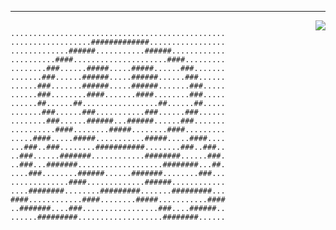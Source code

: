 - - -

<!-- <div style="display:flex; flex-direction:row;">

<div style="flex: 1"> -->

<div style="">
<div style="float: left">



```
................................................
..................#############.................
.............######...........######............
..........####.....................####.........
........###......#####.....#####......###.......
.......###......######.....######......###......
......###.......######.....######.......###.....
......###........####.......####........###.....
......##......##.................##......##.....
.......###......###...........###......###......
........###......######...######......###.......
..........####........#####........####.........
.....####.....#####...........#####.....####....
...###..###........###########........###..###..
..###......#######............########......###.
..###...#######...................########...##.
....###........######......#######........###...
.............####.............######............
....########........#########.......#########...
####............####........#####...........####
..#######....###.................###....######..
......#########...................########......
```

</div>

<!-- <div style="flex:1; display:flex; flex-direction:column;"> -->

<div align="right" style="float: right">
<!-- <div style="flex: 1;"> -->
<img src="https://github-readme-stats.vercel.app/api?username=cupen&show_icons=true&count_private=true" />
<!-- </div> -->

<!-- <div style="flex: 1;">
<img src="https://github-readme-stats.vercel.app/api/top-langs/?username=cupen&size_weight=0.2&count_weight=0.8" />
</div> -->
</div>

</div>

